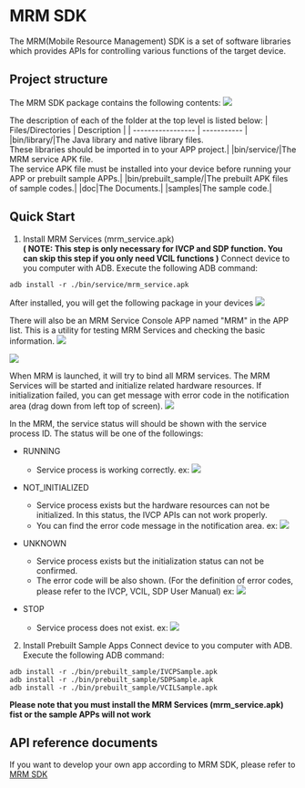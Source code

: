 # MRM SDK
The MRM(Mobile Resource Management) SDK is a set of software libraries which provides APIs for controlling various functions of the target device. 

## Project structure
The MRM SDK package contains the following contents:
![](https://github.com/AIM-Android/MrmSdkSample/blob/main/images/package_contents.png)

The description of each of the folder at the top level is listed below:
| Files/Directories | Description |
| ----------------- | ----------- |
|bin/library/|The Java library and native library files.<br>These libraries should be imported in to your APP project.|
|bin/service/|The MRM service APK file.<br>The service APK file must be installed into your device before running your APP or prebuilt sample APPs.|
|bin/prebuilt_sample/|The prebuilt APK files of sample codes.|
|doc|The Documents.|
|samples|The sample code.|


## Quick Start
1. Install MRM Services (mrm_service.apk)  
**( NOTE: This step is only necessary for IVCP and SDP function. You can skip this step if you only need VCIL functions )**
Connect device to you computer with ADB.  Execute the following ADB command:

````shell
adb install -r ./bin/service/mrm_service.apk
````

After installed, you will get the following package in your devices
![](https://github.com/AIM-Android/MrmSdkSample/blob/main/images/mrm_service.png)

There will also be an MRM Service Console APP named "MRM" in the APP list. This is a utility for testing MRM Services and checking the basic information.
![](https://github.com/AIM-Android/MrmSdkSample/blob/main/images/mrm_service_app.png)

![](https://github.com/AIM-Android/MrmSdkSample/blob/main/images/mrm_control_panel.png)

When MRM is launched, it will try to bind all MRM services. The MRM Services will be started and initialize related hardware resources. 
If initialization failed, you can get message with error code in the notification area (drag down from left top of screen).
![](https://github.com/AIM-Android/MrmSdkSample/blob/main/images/notification.png)

In the MRM, the service status will should be shown with the service process ID. The status will be one of the followings:

- RUNNING  
	- Service process is working correctly.
ex:
![](https://github.com/AIM-Android/MrmSdkSample/blob/main/images/running.png)

- NOT_INITIALIZED  
	- Service process exists but the hardware resources can not be initialized. In this status, the IVCP APIs can not work properly.
	- You can find the error code message in the notification area.
ex:
![](https://github.com/AIM-Android/MrmSdkSample/blob/main/images/not_initialized.png)

- UNKNOWN  
	- Service process exists but the initialization status can not be confirmed.
	- The error code will be also shown. (For the definition of error codes, please refer to the IVCP, VCIL, SDP User Manual)
ex:
![](https://github.com/AIM-Android/MrmSdkSample/blob/main/images/unknown.png)

- STOP  
	- Service process does not exist.
ex:
![](https://github.com/AIM-Android/MrmSdkSample/blob/main/images/stop.png)


2. Install Prebuilt Sample Apps
Connect device to you computer with ADB.  Execute the following ADB command:
````shell
adb install -r ./bin/prebuilt_sample/IVCPSample.apk
adb install -r ./bin/prebuilt_sample/SDPSample.apk
adb install -r ./bin/prebuilt_sample/VCILSample.apk
````

**Please note that you must install the MRM Services (mrm_service.apk) fist or the sample APPs will not work**

## API reference documents
If you want to develop your own app according to MRM SDK, please refer to [MRM SDK](https://github.com/AIM-Android/MrmSdk/wiki)
